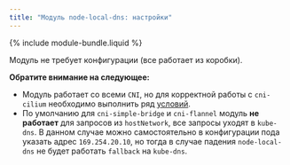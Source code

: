 ```yaml
---
title: "Модуль node-local-dns: настройки"
---
```


{% include module-bundle.liquid %}

Модуль не требует конфигурации (все работает из коробки).

**Обратите внимание на следующее:**
- Модуль работает со всеми `CNI`, но для корректной работы с `cni-cilium` необходимо выполнить ряд [условий](../../../../../modules/021-cni-cilium/#ограничения).
- По умолчанию для `cni-simple-bridge` и `cni-flannel` модуль **не работает** для запросов из `hostNetwork`, все запросы уходят в `kube-dns`. В данном случае можно самостоятельно в конфигурации пода указать адрес `169.254.20.10`, но тогда в случае падения `node-local-dns` не будет работать `fallback` на `kube-dns`.
